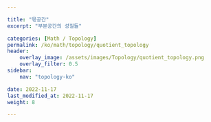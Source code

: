 ```yaml
---

title: "몫공간"
excerpt: "부분공간의 성질들"

categories: [Math / Topology]
permalink: /ko/math/topology/quotient_topology
header:
    overlay_image: /assets/images/Topology/quotient_topology.png
    overlay_filter: 0.5
sidebar: 
    nav: "topology-ko"

date: 2022-11-17
last_modified_at: 2022-11-17
weight: 8

---
```


